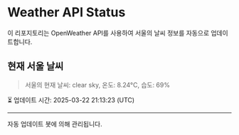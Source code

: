 
# Weather API Status

이 리포지토리는 OpenWeather API를 사용하여 서울의 날씨 정보를 자동으로 업데이트합니다.

## 현재 서울 날씨
> 서울의 현재 날씨: clear sky, 온도: 8.24°C, 습도: 69%

⏳ 업데이트 시간: 2025-03-22 21:13:23 (UTC)

---
자동 업데이트 봇에 의해 관리됩니다.
